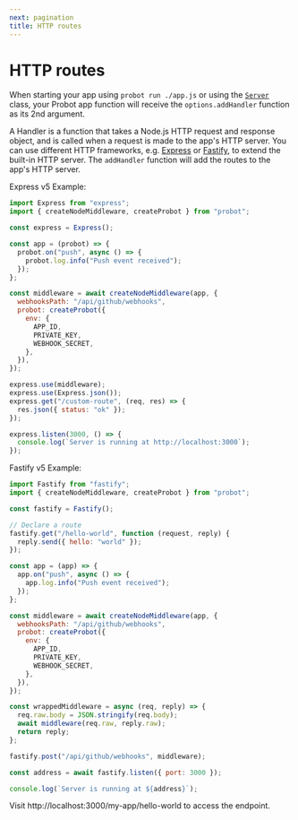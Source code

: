 ```yaml
---
next: pagination
title: HTTP routes
---
```


# HTTP routes

When starting your app using `probot run ./app.js` or using the [`Server`](/docs/development/#use-server) class, your Probot app function will receive the `options.addHandler` function as its 2nd argument.

A Handler is a function that takes a Node.js HTTP request and response object, and is called when a request is made to the app's HTTP server. You can use different HTTP frameworks, e.g. [Express](https://expressjs.com/) or [Fastify](https://www.fastify.dev/), to extend the built-in HTTP server. The `addHandler` function will add the routes to the app's HTTP server.

Express v5 Example:

```js
import Express from "express";
import { createNodeMiddleware, createProbot } from "probot";

const express = Express();

const app = (probot) => {
  probot.on("push", async () => {
    probot.log.info("Push event received");
  });
};

const middleware = await createNodeMiddleware(app, {
  webhooksPath: "/api/github/webhooks",
  probot: createProbot({
    env: {
      APP_ID,
      PRIVATE_KEY,
      WEBHOOK_SECRET,
    },
  }),
});

express.use(middleware);
express.use(Express.json());
express.get("/custom-route", (req, res) => {
  res.json({ status: "ok" });
});

express.listen(3000, () => {
  console.log(`Server is running at http://localhost:3000`);
});
```

Fastify v5 Example:

```js
import Fastify from "fastify";
import { createNodeMiddleware, createProbot } from "probot";

const fastify = Fastify();

// Declare a route
fastify.get("/hello-world", function (request, reply) {
  reply.send({ hello: "world" });
});

const app = (app) => {
  app.on("push", async () => {
    app.log.info("Push event received");
  });
};

const middleware = await createNodeMiddleware(app, {
  webhooksPath: "/api/github/webhooks",
  probot: createProbot({
    env: {
      APP_ID,
      PRIVATE_KEY,
      WEBHOOK_SECRET,
    },
  }),
});

const wrappedMiddleware = async (req, reply) => {
  req.raw.body = JSON.stringify(req.body);
  await middleware(req.raw, reply.raw);
  return reply;
};

fastify.post("/api/github/webhooks", middleware);

const address = await fastify.listen({ port: 3000 });

console.log(`Server is running at ${address}`);
```

Visit http://localhost:3000/my-app/hello-world to access the endpoint.
